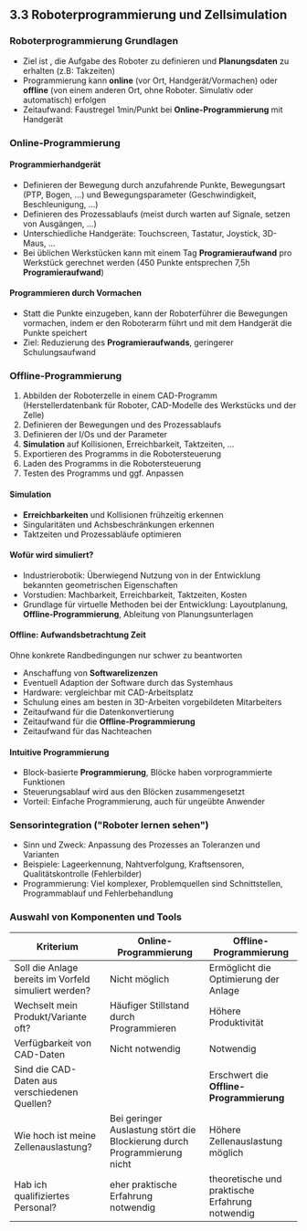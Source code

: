 ## 3.3 Roboterprogrammierung und Zellsimulation

### Roboterprogrammierung Grundlagen

- Ziel ist , die Aufgabe des Roboter zu definieren und **Planungsdaten** zu erhalten (z.B: Takzeiten)
- Programmierung kann **online** (vor Ort, Handgerät/Vormachen) oder **offline** (von einem anderen Ort, ohne Roboter. Simulativ oder automatisch) erfolgen
- Zeitaufwand: Faustregel 1min/Punkt bei **Online-Programmierung** mit Handgerät

### Online-Programmierung

#### Programmierhandgerät

- Definieren der Bewegung durch anzufahrende Punkte, Bewegungsart (PTP, Bogen, ...) und Bewegungsparameter (Geschwindigkeit, Beschleunigung, ...)
- Definieren des Prozessablaufs (meist durch warten auf Signale, setzen von Ausgängen, ...)
- Unterschiedliche Handgeräte: Touchscreen, Tastatur, Joystick, 3D-Maus, ...
- Bei üblichen Werkstücken kann mit einem Tag **Programieraufwand** pro Werkstück gerechnet werden (450 Punkte entsprechen 7,5h **Programieraufwand**)

#### Programmieren durch Vormachen

- Statt die Punkte einzugeben, kann der Roboterführer die Bewegungen vormachen, indem er den Roboterarm führt und mit dem Handgerät die Punkte speichert
- Ziel: Reduzierung des **Programieraufwands**, geringerer Schulungsaufwand

### Offline-Programmierung

1. Abbilden der Roboterzelle in einem CAD-Programm (Herstellerdatenbank für Roboter, CAD-Modelle des Werkstücks und der Zelle)
1. Definieren der Bewegungen und des Prozessablaufs
1. Definieren der I/Os und der Parameter
1. **Simulation** auf Kollisionen, Erreichbarkeit, Taktzeiten, ...
1. Exportieren des Programms in die Robotersteuerung
1. Laden des Programms in die Robotersteuerung
1. Testen des Programms und ggf. Anpassen

#### Simulation

- **Erreichbarkeiten** und Kollisionen frühzeitig erkennen
- Singularitäten und Achsbeschränkungen erkennen
- Taktzeiten und Prozessabläufe optimieren

#### Wofür wird simuliert?

- Industrierobotik: Überwiegend Nutzung von in der Entwicklung bekannten geometrischen Eigenschaften
- Vorstudien: Machbarkeit, Erreichbarkeit, Taktzeiten, Kosten
- Grundlage für virtuelle Methoden bei der Entwicklung: Layoutplanung, **Offline-Programmierung**, Ableitung von Planungsunterlagen

#### Offline: Aufwandsbetrachtung Zeit

Ohne konkrete Randbedingungen nur schwer zu beantworten

- Anschaffung von **Softwarelizenzen**
- Eventuell Adaption der Software durch das Systemhaus
- Hardware: vergleichbar mit CAD-Arbeitsplatz
- Schulung eines am besten in 3D-Arbeiten vorgebildeten Mitarbeiters
- Zeitaufwand für die Datenkonvertierung
- Zeitaufwand für die **Offline-Programmierung**
- Zeitaufwand für das Nachteachen

#### Intuitive Programmierung

- Block-basierte **Programmierung**, Blöcke haben vorprogrammierte Funktionen
- Steuerungsablauf wird aus den Blöcken zusammengesetzt
- Vorteil: Einfache Programmierung, auch für ungeübte Anwender

### Sensorintegration ("Roboter lernen sehen")

- Sinn und Zweck: Anpassung des Prozesses an Toleranzen und Varianten
- Beispiele: Lageerkennung, Nahtverfolgung, Kraftsensoren, Qualitätskontrolle (Fehlerbilder)
- Programmierung: Viel komplexer, Problemquellen sind Schnittstellen, Programmablauf und Fehlerbehandlung

### Auswahl von Komponenten und Tools

| Kriterium | **Online-Programmierung** | **Offline-Programmierung** |
| --- | --- | --- |
| Soll die Anlage bereits im Vorfeld simuliert werden? | Nicht möglich | Ermöglicht die Optimierung der Anlage |
| Wechselt mein Produkt/Variante oft? | Häufiger Stillstand durch Programmieren | Höhere Produktivität |
| Verfügbarkeit von CAD-Daten | Nicht notwendig | Notwendig |
| Sind die CAD-Daten aus verschiedenen Quellen? |  | Erschwert die **Offline-Programmierung** |
| Wie hoch ist meine Zellenauslastung? | Bei geringer Auslastung stört die Blockierung durch Programmierung nicht | Höhere Zellenauslastung möglich |
| Hab ich qualifiziertes Personal? | eher praktische Erfahrung notwendig | theoretische und praktische Erfahrung notwendig |
